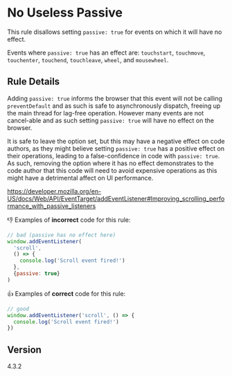 # No Useless Passive

This rule disallows setting `passive: true` for events on which it will have no effect.

Events where `passive: true` has an effect are: `touchstart`, `touchmove`, `touchenter`, `touchend`, `touchleave`, `wheel`, and `mousewheel`.

## Rule Details

Adding `passive: true` informs the browser that this event will not be calling `preventDefault` and as such is safe to asynchronously dispatch, freeing up the main thread for lag-free operation. However many events are not cancel-able and as such setting `passive: true` will have no effect on the browser.

It is safe to leave the option set, but this may have a negative effect on code authors, as they might believe setting `passive: true` has a positive effect on their operations, leading to a false-confidence in code with `passive: true`. As such, removing the option where it has no effect demonstrates to the code author that this code will need to avoid expensive operations as this might have a detrimental affect on UI performance.

https://developer.mozilla.org/en-US/docs/Web/API/EventTarget/addEventListener#Improving_scrolling_performance_with_passive_listeners

👎 Examples of **incorrect** code for this rule:

```js
// bad (passive has no effect here)
window.addEventListener(
  'scroll',
  () => {
    console.log('Scroll event fired!')
  },
  {passive: true}
)
```

👍 Examples of **correct** code for this rule:

```js
// good
window.addEventListener('scroll', () => {
  console.log('Scroll event fired!')
})
```

## Version

4.3.2
